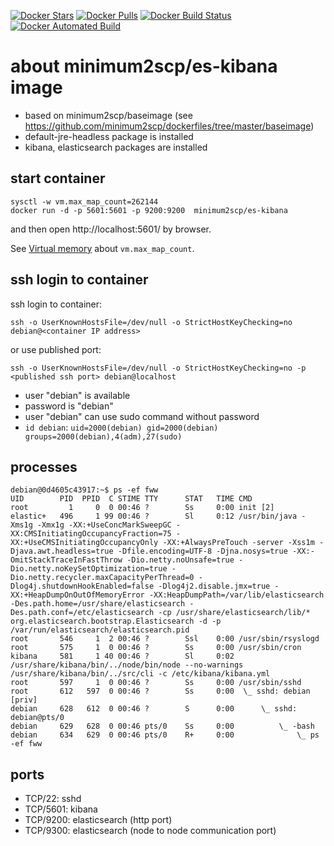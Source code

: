 [![Docker Stars](https://img.shields.io/docker/stars/minimum2scp/es-kibana.svg)]()
[![Docker Pulls](https://img.shields.io/docker/pulls/minimum2scp/es-kibana.svg)]()
[![Docker Build Status](https://img.shields.io/docker/build/minimum2scp/es-kibana.svg)]()
[![Docker Automated Build](https://img.shields.io/docker/automated/minimum2scp/es-kibana.svg)]()

# about minimum2scp/es-kibana image

 * based on minimum2scp/baseimage (see https://github.com/minimum2scp/dockerfiles/tree/master/baseimage)
 * default-jre-headless package is installed
 * kibana, elasticsearch packages are installed

## start container

```
sysctl -w vm.max_map_count=262144
docker run -d -p 5601:5601 -p 9200:9200  minimum2scp/es-kibana
```

and then open http://localhost:5601/ by browser.

See [Virtual memory](https://www.elastic.co/guide/en/elasticsearch/reference/current/vm-max-map-count.html) about `vm.max_map_count`.

## ssh login to container

ssh login to container:

```
ssh -o UserKnownHostsFile=/dev/null -o StrictHostKeyChecking=no debian@<container IP address>
```

or use published port:

```
ssh -o UserKnownHostsFile=/dev/null -o StrictHostKeyChecking=no -p <published ssh port> debian@localhost
```

 * user "debian" is available
 * password is "debian"
 * user "debian" can use sudo command without password
 * `id debian`: `uid=2000(debian) gid=2000(debian) groups=2000(debian),4(adm),27(sudo)`

## processes

```console
debian@0d4605c43917:~$ ps -ef fww
UID        PID  PPID  C STIME TTY      STAT   TIME CMD
root         1     0  0 00:46 ?        Ss     0:00 init [2]
elastic+   496     1 99 00:46 ?        Sl     0:12 /usr/bin/java -Xms1g -Xmx1g -XX:+UseConcMarkSweepGC -XX:CMSInitiatingOccupancyFraction=75 -XX:+UseCMSInitiatingOccupancyOnly -XX:+AlwaysPreTouch -server -Xss1m -Djava.awt.headless=true -Dfile.encoding=UTF-8 -Djna.nosys=true -XX:-OmitStackTraceInFastThrow -Dio.netty.noUnsafe=true -Dio.netty.noKeySetOptimization=true -Dio.netty.recycler.maxCapacityPerThread=0 -Dlog4j.shutdownHookEnabled=false -Dlog4j2.disable.jmx=true -XX:+HeapDumpOnOutOfMemoryError -XX:HeapDumpPath=/var/lib/elasticsearch -Des.path.home=/usr/share/elasticsearch -Des.path.conf=/etc/elasticsearch -cp /usr/share/elasticsearch/lib/* org.elasticsearch.bootstrap.Elasticsearch -d -p /var/run/elasticsearch/elasticsearch.pid
root       546     1  2 00:46 ?        Ssl    0:00 /usr/sbin/rsyslogd
root       575     1  0 00:46 ?        Ss     0:00 /usr/sbin/cron
kibana     581     1 40 00:46 ?        Sl     0:02 /usr/share/kibana/bin/../node/bin/node --no-warnings /usr/share/kibana/bin/../src/cli -c /etc/kibana/kibana.yml
root       597     1  0 00:46 ?        Ss     0:00 /usr/sbin/sshd
root       612   597  0 00:46 ?        Ss     0:00  \_ sshd: debian [priv]
debian     628   612  0 00:46 ?        S      0:00      \_ sshd: debian@pts/0
debian     629   628  0 00:46 pts/0    Ss     0:00          \_ -bash
debian     634   629  0 00:46 pts/0    R+     0:00              \_ ps -ef fww
```

## ports

 * TCP/22: sshd
 * TCP/5601: kibana
 * TCP/9200: elasticsearch (http port)
 * TCP/9300: elasticsearch (node to node communication port)

